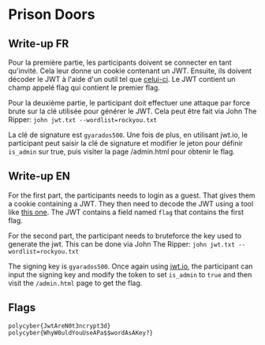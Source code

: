 # Prison Doors

## Write-up FR

Pour la première partie, les participants doivent se connecter en tant qu'invité. Cela leur donne un cookie contenant un JWT. Ensuite, ils doivent décoder le JWT à l'aide d'un outil tel que [celui-ci](https://jwt.io).
Le JWT contient un champ appelé flag qui contient le premier flag.  

Pour la deuxième partie, le participant doit effectuer une attaque par force brute sur la clé utilisée pour générer le JWT. Cela peut être fait via John The Ripper:
`john jwt.txt --wordlist=rockyou.txt`  

La clé de signature est `gyarados500`. Une fois de plus, en utilisant jwt.io, le participant peut saisir la clé de signature et modifier le jeton pour
définir `is_admin` sur true, puis visiter la page /admin.html pour obtenir le flag.

## Write-up EN

For the first part, the participants needs to login as a guest. That gives them a cookie containing a JWT. They then need to decode the JWT using a tool like [this one](https://jwt.io).
The JWT contains a field named `flag` that contains the first flag.

For the second part, the participant needs to bruteforce the key used to generate the jwt. This can be done via John The Ripper:
`john jwt.txt --wordlist=rockyou.txt`

The signing key is `gyarados500`. Once again using [jwt.io](https://jwt.io), the participant can input the signing key and modify the token to set `is_admin` to `true` and then visit the `/admin.html` page to get the flag.

## Flags

`polycyber{JwtAreN0t3ncrypt3d}`
`polycyber{WhyW0uldYouUseAPa$$wordAsAKey?}`